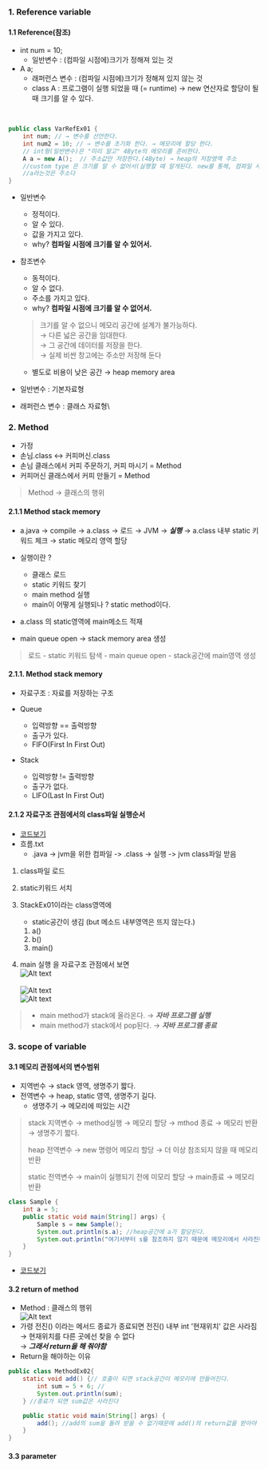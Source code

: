 ### 1. Reference variable

#### 1.1 Reference(참조)
- int num = 10;
    - 일반변수 : (컴파일 시점에)크기가 정해져 있는 것 
- A a; 
    - 래퍼런스 변수 : (컴파일 시점에)크기가 정해져 있지 않는 것
    - class A :  프로그램이 실행 되었을 때 (= runtime) → new 연산자로 할당이 될 때 크기를 알 수 있다.
<br/>
      
````java
public class VarRefEx01 {
    int num; // → 변수를 선언한다.
    int num2 = 10; // → 변수를 초기화 한다. → 메모리에 할당 한다.
    // int형(일반변수)은 "미리 알고" 4Byte의 메모리를 준비한다.
    A a = new A();  // 주소값만 저장한다.(4Byte) → heap의 저장영역 주소
    //custom type 은 크기를 알 수 없어서(실행할 때 알게된다. new를 통해, 컴파일 시점에는 모른다.)
    //a라는것은 주소다
}
````
- 일반변수 
  - 정적이다. 
  - 알 수 있다.
  - 값을 가지고 있다.
  - why? **컴파일 시점에 크기를 알 수 있어서.**
- 참조변수 
  - 동적이다.
  - 알 수 없다. 
  - 주소를 가지고 있다.
  - why? **컴파일 시점에 크기를 알 수 없어서.**
  > 크기를 알 수 없으니 메모리 공간에 설계가 불가능하다.<br/> 
  > → 다른 넓은 공간을 임대한다. <br/>
  > → 그 공간에 데이터를 저장을 한다. <br/>
  > → 실제 비싼 창고에는 주소만 저장해 둔다 <br/>
  - 별도로 비용이 낮은 공간 → heap memory area
  
- 일반변수 : 기본자료형
- 래퍼런스 변수 : 클래스 자료형\

### 2. Method
- 가정
- 손님.class ↔ 커피머신.class
- 손님 클래스에서 커피 주문하기, 커피 마시기 = Method
- 커피머신 클래스에서 커피 만들기 = Method
> Method → 클래스의 행위

#### 2.1.1 Method stack memory
- a.java → compile → a.class → 로드 → JVM → ***실행*** → a.class 내부 static 키워드 체크 → static 메모리 영역 할당
- 실행이란 ?
  - 클래스 로드
  - static 키워드 찾기
  - main method 실행
  - main이 어떻게 실행되나 ? static method이다.
  
- a.class 의 static영역에 main메소드 적재
- main queue open → stack memory area 생성
> 로드 - static 키워드 탐색 - main queue open - stack공간에 main영역 생성

#### 2.1.1. Method stack memory
- 자료구조 : 자료를 저장하는 구조
- Queue
  - 입력방향 == 출력방향
  - 출구가 있다.
  - FIFO(First In First Out)
  
- Stack
  - 입력방향 != 출력방향
  - 출구가 없다.
  - LIFO(Last In First Out)

#### 2.1.2 자료구조 관점에서의 class파일 실행순서
- [코드보기](https://github.com/GyeomFka/java-dare/blob/master/src/main/java/ch02/StackEx01.java)
 - 흐름.txt
   - .java -> jvm을 위한 컴파일 -> .class -> 실행 -> jvm class파일 받음
1) class파일 로드
2) static키워드 서치
3) StackEx01이라는 class영역에 
   - static공간이 생김 (but 메소드 내부영역은 뜨지 않는다.)
   1) a() 
   2) b()
   3) main()
   
4) main 실행 을 자료구조 관점에서 보면
   </br>![Alt text](../99_img/08_java.JPG)  
   </br>![Alt text](../99_img/07_java.JPG)
   </br>![Alt text](../99_img/09_java.png)   

 > * main method가 stack에 올라온다. → ***자바 프로그램 실행*** 
 > * main method가 stack에서 pop된다. → ***자바 프로그램 종료***


### 3. scope of variable
#### 3.1 메모리 관점에서의 변수범위
- 지역번수 → stack 영역, 생명주기 짧다.
- 전역변수 → heap, static 영역, 생명주기 길다.
    * 생명주기 → 메모리에 떠있는 시간
    
> stack 지역변수 → method실행 → 메모리 할당 → mthod 종료 → 메모리 반환 → 생명주기 짧다.
> 
> heap 전역변수 → new 명령어 메모리 할당 → 더 이상 참조되지 않을 때 메모리 반환
> 
> static 전역변수 → main이 실행되기 전에 미모리 할당 → main종료 → 메모리 반환

```java
class Sample {
    int a = 5;
    public static void main(String[] args) {
        Sample s = new Sample();
        System.out.println(s.a); //heap공간에 a가 할당된다.
        System.out.println("여기서부터 s를 참조하지 않기 때문에 메모리에서 사라진다.");
    }
}
```
- [코드보기](https://github.com/GyeomFka/java-dare/blob/master/src/main/java/ch02/StackEx02.java)

#### 3.2 return of method
- Method : 클래스의 행위
  </br>![Alt text](../99_img/10_java.png)
- 가령 전진() 이라는 메서드 종료가 종료되면 전진() 내부 int '현재위치' 값은 사라짐 
  </br>→ 현재위치를 다른 곳에선 찾을 수 없다
  </br>→ ***그래서 return을 해 줘야함***
- Return을 해야하는 이유  
```java
public class MethodEx02{ 
    static void add() {// 호출이 되면 stack공간이 메모리에 만들어진다.
        int sum = 5 + 6; //
        System.out.println(sum);
    } //종료가 되면 sum값은 사라진다

    public static void main(String[] args) {
        add(); //add의 sum을 돌려 받을 수 없기때문에 add()의 return값을 받아야 한다.
    }
}
```
#### 3.3 parameter
